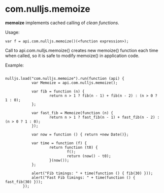 # com.nulljs.memoize #

**memoize** implements cached calling of _clean functions_.

Usage:
```
var f = api.com.nulljs.memoize()(<function expression>);
```

Call to api.com.nulljs.memoize() creates new memoize() function each time when called, so it is safe to modify memoize() in application code.

Example:
```

nulljs.load("com.nulljs.memoize").run(function (api) {
            var Memoize = api.com.nulljs.memoize();

            var fib = function (n) {
                    return n > 1 ? fib(n - 1) + fib(n - 2) : (n > 0 ? 1 : 0);
            };

            var fast_fib = Memoize(function (n) {
                    return n > 1 ? fast_fib(n - 1) + fast_fib(n - 2) : (n > 0 ? 1 : 0);
            });

            var now = function () { return +new Date()};

            var time = function (f) {
                    return function (t0) {
                            f();
                            return (now() - t0);
                    }(now());
            };

            alert("Fib timings: " + time(function () { fib(30) }));
            alert("Fast Fib timings: " + time(function () { fast_fib(30) }));
        });

```